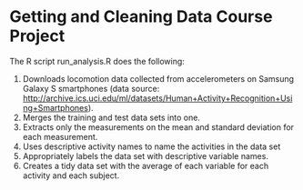 # Getting and Cleaning Data Course Project

The R script run_analysis.R does the following:

1. Downloads locomotion data collected from accelerometers on Samsung Galaxy S smartphones (data source: http://archive.ics.uci.edu/ml/datasets/Human+Activity+Recognition+Using+Smartphones).
2. Merges the training and test data sets into one.
2. Extracts only the measurements on the mean and standard deviation for each measurement.
3. Uses descriptive activity names to name the activities in the data set
4. Appropriately labels the data set with descriptive variable names.
5. Creates a tidy data set with the average of each variable for each activity and each subject.
